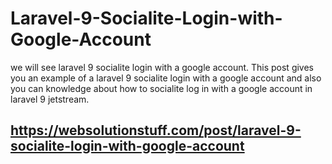 # Laravel-9-Socialite-Login-with-Google-Account
we will see laravel 9 socialite login with a google account. This post gives you an example of a laravel 9 socialite login with a google account and also you can knowledge about how to socialite log in with a google account in laravel 9 jetstream.
## https://websolutionstuff.com/post/laravel-9-socialite-login-with-google-account
